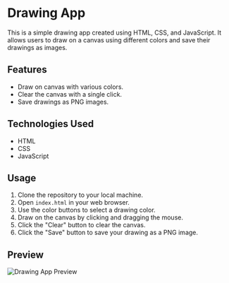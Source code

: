 # Drawing App

This is a simple drawing app created using HTML, CSS, and JavaScript. It allows users to draw on a canvas using different colors and save their drawings as images.

## Features

- Draw on canvas with various colors.
- Clear the canvas with a single click.
- Save drawings as PNG images.

## Technologies Used

- HTML
- CSS
- JavaScript

## Usage

1. Clone the repository to your local machine.
2. Open `index.html` in your web browser.
3. Use the color buttons to select a drawing color.
4. Draw on the canvas by clicking and dragging the mouse.
5. Click the "Clear" button to clear the canvas.
6. Click the "Save" button to save your drawing as a PNG image.

## Preview

![Drawing App Preview](preview.png)
